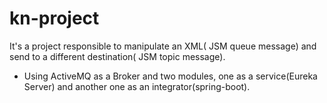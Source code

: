 # kn-project
It's a project responsible to manipulate an XML( JSM queue message) and send to a different destination( JSM topic message).
- Using ActiveMQ as a Broker and two modules, one as a service(Eureka Server) and another one as an integrator(spring-boot).
